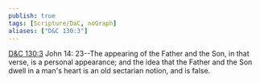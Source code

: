 ```yaml
---
publish: true
tags: [Scripture/DaC, noGraph]
aliases: ["D&C 130:3"]
---
```

[D&C 130:3](https://churchofjesuschrist.org/study/scriptures/dc-testament/dc/130?lang=eng&id=p3#p3) John 14: 23--The appearing of the Father and the Son, in that verse, is a personal appearance; and the idea that the Father and the Son dwell in a man's heart is an old sectarian notion, and is false.
